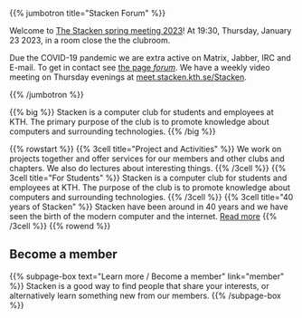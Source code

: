 <!-- 
.. title: The computer club Stacken
.. slug: index
.. description:
-->

{{% jumbotron title="Stacken Forum" %}}
<p>
Welcome to <a href="/en/news/2023/varmote/">The Stacken spring meeting
2023</a>!
At 19:30, Thursday, January 23 2023, in a room close the the clubroom.
</p>
<p>
    Due the COVID-19 pandemic we are extra active on Matrix, Jabber, IRC and E-mail. To get in contact see
    <a href="/en/forum/">the page <em>forum</em></a>. We have a weekly video meeting on Thursday evenings
    at <a href="https://meet.stacken.kth.se/Stacken">meet.stacken.kth.se/Stacken</a>.
</p>
{{% /jumbotron %}}

{{% big %}}
    Stacken is a computer club for students and employees at KTH.
    The primary purpose of the club is to promote knowledge about
    computers and surrounding technologies.
{{% /big %}}

{{% rowstart %}}
    {{% 3cell title="Project and Activities" %}}
        We work on projects together and offer services for our
        members and other clubs and chapters. We also do lectures
        about interesting things.
    {{% /3cell %}}
    {{% 3cell title="For Students" %}}
        Stacken is a computer club for students and employees at
        KTH. The purpose of the club is to promote knowledge
        about computers and surrounding technologies.
    {{% /3cell %}}
    {{% 3cell title="40 years of Stacken" %}}
        Stacken have been around in 40 years and we have seen the
        birth of the modern computer and the internet.
        <a href="/club/history/">Read more</a>
    {{% /3cell %}}
{{% rowend %}}

## Become a member

{{% subpage-box text="Learn more / Become a member" link="member" %}}
Stacken is a good way to find people that share your interests,
or alternatively learn something new from our members.
{{% /subpage-box %}}
